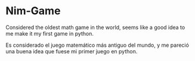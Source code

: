 # Nim-Game

Considered the oldest math game in the world, seems like a good idea to me make it my first game in python.

Es considerado el juego matemático más antiguo del mundo, y me pareció una buena idea que fuese mi primer juego en python.
